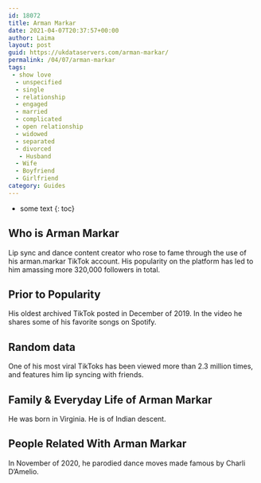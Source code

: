 ```yaml
---
id: 18072
title: Arman Markar
date: 2021-04-07T20:37:57+00:00
author: Laima
layout: post
guid: https://ukdataservers.com/arman-markar/
permalink: /04/07/arman-markar
tags:
 - show love
  - unspecified
  - single
  - relationship
  - engaged
  - married
  - complicated
  - open relationship
  - widowed
  - separated
  - divorced
   - Husband
  - Wife
  - Boyfriend
  - Girlfriend
category: Guides
---
```


* some text
{: toc}


## Who is Arman Markar
                  
                  
                  
Lip sync and dance content creator who rose to fame through the use of his arman.markar TikTok account. His popularity on the platform has led to him amassing more 320,000 followers in total.
                  
              
            
              
            
                
                
                
## Prior to Popularity
                  
                  
                  
His oldest archived TikTok posted in December of 2019. In the video he shares some of his favorite songs on Spotify.
                  
              
            
              
            
                
                
                
## Random data
                  
                  
                  
One of his most viral TikToks has been viewed more than 2.3 million times, and features him lip syncing with friends.
                  
              
            
              
            
                
                
                
## Family & Everyday Life of Arman Markar
                  
                  
                  
He was born in Virginia. He is of Indian descent.
                  
              
            
              
            
                
                
                
## People Related With Arman Markar
                  
                  
                  
In November of 2020, he parodied dance moves made famous by Charli D&#8217;Amelio.
                  
              
            
              
            
                
              
            
              
              
            
            
              
            
          
          
          
